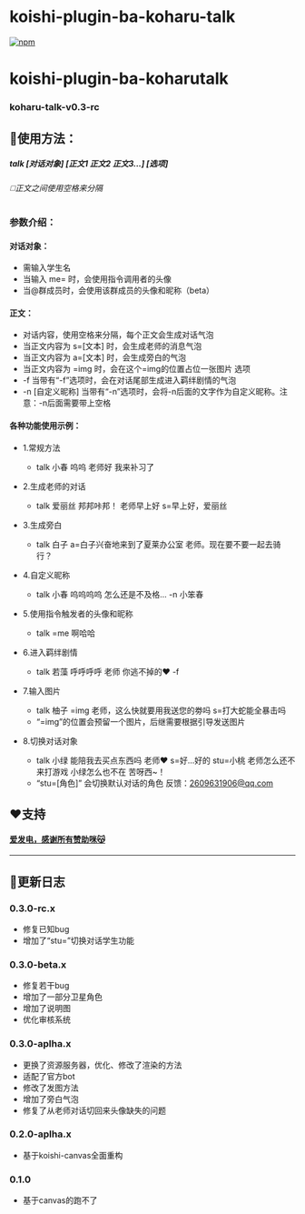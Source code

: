 # koishi-plugin-ba-koharu-talk

[![npm](https://img.shields.io/npm/v/koishi-plugin-ba-koharu-talk?style=flat-square)](https://www.npmjs.com/package/koishi-plugin-ba-koharu-talk)


# koishi-plugin-ba-koharutalk


### koharu-talk-v0.3-rc

## 🌈使用方法：

##### talk [对话对象] [正文1 正文2 正文3...] [选项]

###### ◻️正文之间使用空格来分隔

### 参数介绍：

#### 对话对象：
- 需输入学生名
- 当输入 me= 时，会使用指令调用者的头像
- 当@群成员时，会使用该群成员的头像和昵称（beta）
#### 正文：
- 对话内容，使用空格来分隔，每个正文会生成对话气泡
- 当正文内容为 s=[文本] 时，会生成老师的消息气泡
- 当正文内容为 a=[文本] 时，会生成旁白的气泡
- 当正文内容为 =img 时，会在这个=img的位置占位一张图片
选项
- -f 当带有“-f”选项时，会在对话尾部生成进入羁绊剧情的气泡
- -n [自定义昵称] 当带有“-n”选项时，会将-n后面的文字作为自定义昵称。注意：-n后面需要带上空格

#### 各种功能使用示例：

- 1.常规方法
  - talk 小春 呜呜 老师好 我来补习了

- 2.生成老师的对话
  - talk 爱丽丝 邦邦咔邦！ 老师早上好 s=早上好，爱丽丝

- 3.生成旁白
  - talk 白子 a=白子兴奋地来到了夏莱办公室 老师。现在要不要一起去骑行？

- 4.自定义昵称
  - talk 小春 呜呜呜呜 怎么还是不及格... -n 小笨春

- 5.使用指令触发者的头像和昵称
  - talk =me 啊哈哈

- 6.进入羁绊剧情
  - talk 若藻 呼呼呼呼 老师 你逃不掉的❤ -f

- 7.输入图片
  - talk 柚子 =img 老师，这么快就要用我送您的劵吗 s=打大蛇能全暴击吗
  - “=img”的位置会预留一个图片，后继需要根据引导发送图片


- 8.切换对话对象
  - talk 小绿 能陪我去买点东西吗 老师❤ s=好...好的 stu=小桃 老师怎么还不来打游戏 小绿怎么也不在 苦呀西~！  
  - “stu=[角色]” 会切换默认对话的角色
      反馈：2609631906@qq.com


## ❤️支持

#### [爱发电，感谢所有赞助咪😽](https://afdian.net/a/alin-sky)

---

## 📃更新日志

### 0.3.0-rc.x
- 修复已知bug
- 增加了“stu=”切换对话学生功能

### 0.3.0-beta.x
- 修复若干bug
- 增加了一部分卫星角色
- 增加了说明图
- 优化审核系统

### 0.3.0-aplha.x
- 更换了资源服务器，优化、修改了渲染的方法
- 适配了官方bot
- 修改了发图方法
- 增加了旁白气泡
- 修复了从老师对话切回来头像缺失的问题

### 0.2.0-aplha.x
- 基于koishi-canvas全面重构

### 0.1.0
- 基于canvas的跑不了
